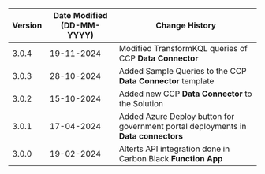 | **Version** | **Date Modified (DD-MM-YYYY)** | **Change History**                                        |
|-------------|--------------------------------|-----------------------------------------------------------|
| 3.0.4       | 19-11-2024                     | Modified TransformKQL queries of CCP **Data Connector**   |
| 3.0.3       | 28-10-2024                     | Added Sample Queries to the CCP **Data Connector** template   |
| 3.0.2       | 15-10-2024                     | Added new CCP **Data Connector** to the Solution   |
| 3.0.1       | 17-04-2024                     | Added Azure Deploy button for government portal deployments in **Data connectors**   |
| 3.0.0       | 19-02-2024                     | Alterts API integration done in Carbon Black **Function App**   |